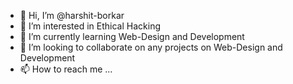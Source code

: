 - 👋 Hi, I’m @harshit-borkar
- 👀 I’m interested in Ethical Hacking
- 🌱 I’m currently learning Web-Design and Development
- 💞️ I’m looking to collaborate on any projects on Web-Design and Development
- 📫 How to reach me ...

<!---
harshit-borkar/harshit-borkar is a ✨ special ✨ repository because its `README.md` (this file) appears on your GitHub profile.
You can click the Preview link to take a look at your changes.
--->
